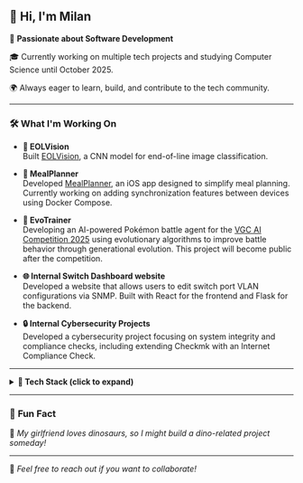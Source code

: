 ## 👋 Hi, I'm Milan

🚀 **Passionate about Software Development**  

🎓 Currently working on multiple tech projects and studying Computer Science until October 2025.  

🌍 Always eager to learn, build, and contribute to the tech community.  

---

### 🛠️ **What I'm Working On**

- **📸 EOLVision**  
  Built [EOLVision](https://github.com/milannal1m/EOLVision), a CNN model for end-of-line image classification.  

- **🍏 MealPlanner**  
  Developed [MealPlanner](https://github.com/milannal1m/MealPlanner), an iOS app designed to simplify meal planning. Currently working on adding synchronization features between devices using Docker Compose.  

- **🐉 EvoTrainer**  
  Developing an AI-powered Pokémon battle agent for the [VGC AI Competition 2025](https://gitlab.com/DracoStriker/pokemon-vgc-engine) using evolutionary algorithms to improve battle behavior through generational evolution. This project will become public after the competition.  

- **🌐 Internal Switch Dashboard website**  
  Developed a website that allows users to edit switch port VLAN configurations via SNMP. Built with React for the frontend and Flask for the backend.  

- **🔒 Internal Cybersecurity Projects**  
  Developed a cybersecurity project focusing on system integrity and compliance checks, including extending Checkmk with an Internet Compliance Check.  

---

<details>
  <summary><strong>🧰 Tech Stack (click to expand)</strong></summary>

  - **Languages:** Python, Swift, JavaScript, C, C++, Java, SQL  
  - **Tools & Frameworks:** TensorFlow, PyTorch, Docker, Checkmk, Conda, React.js  
  - **iOS Development:** SwiftUI, Xcode, SwiftData  
  - **Machine Learning:** CNNs, Computer Vision, evolutionary algorithms  
  - **Project Management:** Notion, Wrike  
  - **Versioning:** ![Git](https://img.shields.io/badge/git-%23F05033.svg?style=for-the-badge&logo=git&logoColor=white), GitHub  

</details>

---

### 🎉 **Fun Fact**  
🦖 *My girlfriend loves dinosaurs, so I might build a dino-related project someday!*  

---

💬 *Feel free to reach out if you want to collaborate!*  

